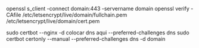 

openssl s_client -connect domain:443 -servername domain
openssl verify -CAfile /etc/letsencrypt/live/domain/fullchain.pem /etc/letsencrypt/live/domain/cert.pem


 sudo certbot --nginx -d colocar dns aqui --preferred-challenges dns
sudo certbot certonly --manual --preferred-challenges dns -d domain
